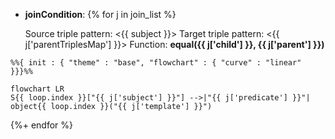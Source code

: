 - **joinCondition**:
{% for j in join_list %}

  Source triple pattern: <{{ subject }}>
  Target triple pattern: <{{ j['parentTriplesMap'] }}>
  Function: **equal({{ j['child'] }}, {{ j['parent'] }})**

```mermaid
%%{ init : { "theme" : "base", "flowchart" : { "curve" : "linear" }}}%%

flowchart LR
S{{ loop.index }}["{{ j['subject'] }}"] -->|"{{ j['predicate'] }}"| object{{ loop.index }}("{{ j['template'] }}")

``` 

{%+ endfor %} 